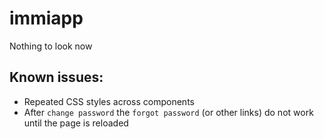 # immiapp

Nothing to look now

## Known issues:

- Repeated CSS styles across components
- After `change password` the `forgot password` (or other links) do not work until the page is reloaded
